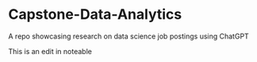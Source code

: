 # Capstone-Data-Analytics
A repo showcasing research on data science job postings using ChatGPT

This is an edit in noteable
